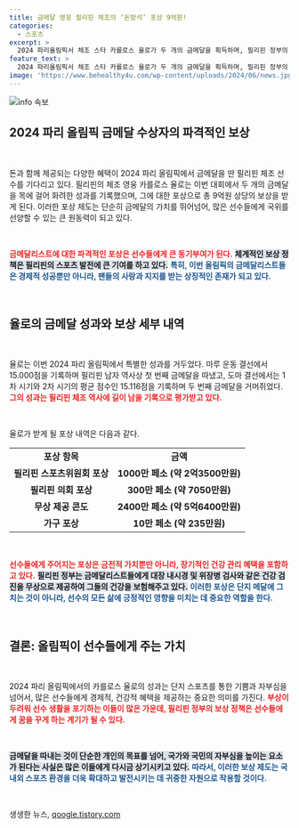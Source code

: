 ```yaml
---
title: 금메달 영웅 필리핀 체조의 ‘돈방석’ 포상 9억원!
categories:
  - 스포츠
excerpt: >
  2024 파리올림픽서 체조 스타 카를로스 율로가 두 개의 금메달을 획득하며, 필리핀 정부의 거대 보너스와 함께 럭셔리 콘도와 건강검진 혜택을 받게 된다! 이 대단한 포상에 이목이 집중된다.
feature_text: >
  2024 파리올림픽서 체조 스타 카를로스 율로가 두 개의 금메달을 획득하며, 필리핀 정부의 거대 보너스와 함께 럭셔리 콘도와 건강검진 혜택을 받게 된다! 이 대단한 포상에 이목이 집중된다.
image: 'https://www.behealthy4u.com/wp-content/uploads/2024/06/news.jpg'
---
```


<p><img src="https://www.behealthy4u.com/wp-content/uploads/2024/06/news.jpg" alt="info 속보" /></p>

<h2 data-ke-size="size26">2024 파리 올림픽 금메달 수상자의 파격적인 보상</h2>

<p data-ke-size="size16">&nbsp;</p>

<p>돈과 함께 제공되는 다양한 혜택이 2024 파리 올림픽에서 금메달을 딴 필리핀 체조 선수를 기다리고 있다. 필리핀의 체조 영웅 카를로스 율로는 이번 대회에서 두 개의 금메달을 목에 걸어 화려한 성과를 기록했으며, 그에 대한 포상으로 총 9억원 상당의 보상을 받게 된다. 이러한 포상 제도는 단순히 금메달의 가치를 뛰어넘어, 많은 선수들에게 국위를 선양할 수 있는 큰 원동력이 되고 있다. </p>

<p data-ke-size="size16">&nbsp;</p>

<p><b><span style="color: #ee2323;">금메달리스트에 대한 파격적인 포상은 선수들에게 큰 동기부여가 된다.</span></b> <b><span style="background-color: #21538527;">체계적인 보상 정책은 필리핀의 스포츠 발전에 큰 기여를 하고 있다.</span></b> <b><span style="color: #1a5490;">특히, 이번 올림픽의 금메달리스트들은 경제적 성공뿐만 아니라, 팬들의 사랑과 지지를 받는 상징적인 존재가 되고 있다.</span></b></p>

<p data-ke-size="size16">&nbsp;</p>

<h2 data-ke-size="size26">율로의 금메달 성과와 보상 세부 내역</h2>

<p data-ke-size="size16">&nbsp;</p>

<p>율로는 이번 2024 파리 올림픽에서 특별한 성과를 거두었다. 마루 운동 결선에서 15.000점을 기록하며 필리핀 남자 역사상 첫 번째 금메달을 따냈고, 도마 결선에서는 1차 시기와 2차 시기의 평균 점수인 15.116점을 기록하며 두 번째 금메달을 거머쥐었다. <b><span style="color: #ee2323;">그의 성과는 필리핀 체조 역사에 길이 남을 기록으로 평가받고 있다.</span></b> </p>

<p data-ke-size="size16">&nbsp;</p>

<p>율로가 받게 될 포상 내역은 다음과 같다. </p>

<table style="width: 100%; border-collapse: collapse;">
<tr>
<td style="text-align: center; height: 17px;"><b>포상 항목</b></td>
<td style="text-align: center; height: 17px;"><b>금액</b></td>
</tr>
<tr>
<td style="text-align: center; height: 17px;"><b>필리핀 스포츠위원회 포상</b></td>
<td style="text-align: center; height: 17px;"><b>1000만 페소 (약 2억3500만원)</b></td>
</tr>
<tr>
<td style="text-align: center; height: 17px;"><b>필리핀 의회 포상</b></td>
<td style="text-align: center; height: 17px;"><b>300만 페소 (약 7050만원)</b></td>
</tr>
<tr>
<td style="text-align: center; height: 17px;"><b>무상 제공 콘도</b></td>
<td style="text-align: center; height: 17px;"><b>2400만 페소 (약 5억6400만원)</b></td>
</tr>
<tr>
<td style="text-align: center; height: 17px;"><b>가구 포상</b></td>
<td style="text-align: center; height: 17px;"><b>10만 페소 (약 235만원)</b></td>
</tr>
</table>

<p data-ke-size="size16">&nbsp;</p>

<p><b><span style="color: #ee2323;">선수들에게 주어지는 포상은 금전적 가치뿐만 아니라, 장기적인 건강 관리 혜택을 포함하고 있다.</span></b> <b><span style="background-color: #21538527;">필리핀 정부는 금메달리스트들에게 대장 내시경 및 위장병 검사와 같은 건강 검진을 무상으로 제공하여 그들의 건강을 보험해주고 있다.</span></b> <b><span style="color: #1a5490;">이러한 포상은 단지 메달에 그치는 것이 아니라, 선수의 모든 삶에 긍정적인 영향을 미치는 데 중요한 역할을 한다.</span></b> </p>

<p data-ke-size="size16">&nbsp;</p>

<h2 data-ke-size="size26">결론: 올림픽이 선수들에게 주는 가치</h2>

<p data-ke-size="size16">&nbsp;</p>

<p>2024 파리 올림픽에서의 카를로스 율로의 성과는 단지 스포츠를 통한 기쁨과 자부심을 넘어서, 많은 선수들에게 경제적, 건강적 혜택을 제공하는 중요한 의미를 가진다. <b><span style="color: #ee2323;">부상이 두려워 선수 생활을 포기하는 이들이 많은 가운데, 필리핀 정부의 보상 정책은 선수들에게 꿈을 꾸게 하는 계기가 될 수 있다.</span></b> </p>

<p data-ke-size="size16">&nbsp;</p>

<p><b><span style="background-color: #21538527;">금메달을 따내는 것이 단순한 개인의 목표를 넘어, 국가와 국민의 자부심을 높이는 요소가 된다는 사실은 많은 이들에게 다시금 상기시키고 있다.</span></b> <b><span style="color: #1a5490;">따라서, 이러한 보상 제도는 국내외 스포츠 환경을 더욱 확대하고 발전시키는 데 귀중한 자원으로 작용할 것이다.</span></b> </p>

<p data-ke-size="size16">&nbsp;</p>
생생한 뉴스, <a href="https://qoogle.tistory.com" rel="dofollow">qoogle.tistory.com</a>


